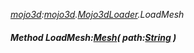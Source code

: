 _[mojo3d](../../modules/mojo3d/mojo3d-module.md):[mojo3d](../../modules/mojo3d/mojo3d-module.md).[Mojo3dLoader](../../modules/mojo3d/mojo3d-mojo3dloader.md).LoadMesh_
##### Method LoadMesh:[Mesh](../../modules/mojo3d/mojo3d-mesh.md)( path:[String](../../modules/wonkey/wonkey-types-string.md) )
